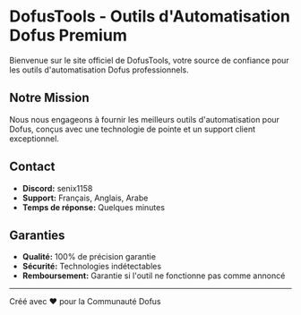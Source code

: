 # DofusTools - Outils d'Automatisation Dofus Premium

Bienvenue sur le site officiel de DofusTools, votre source de confiance pour les outils d'automatisation Dofus professionnels.

## Notre Mission

Nous nous engageons à fournir les meilleurs outils d'automatisation pour Dofus, conçus avec une technologie de pointe et un support client exceptionnel.

## Contact

- **Discord:** senix1158
- **Support:** Français, Anglais, Arabe
- **Temps de réponse:** Quelques minutes

## Garanties

- **Qualité:** 100% de précision garantie
- **Sécurité:** Technologies indétectables
- **Remboursement:** Garantie si l'outil ne fonctionne pas comme annoncé

---

Créé avec ❤️ pour la Communauté Dofus
